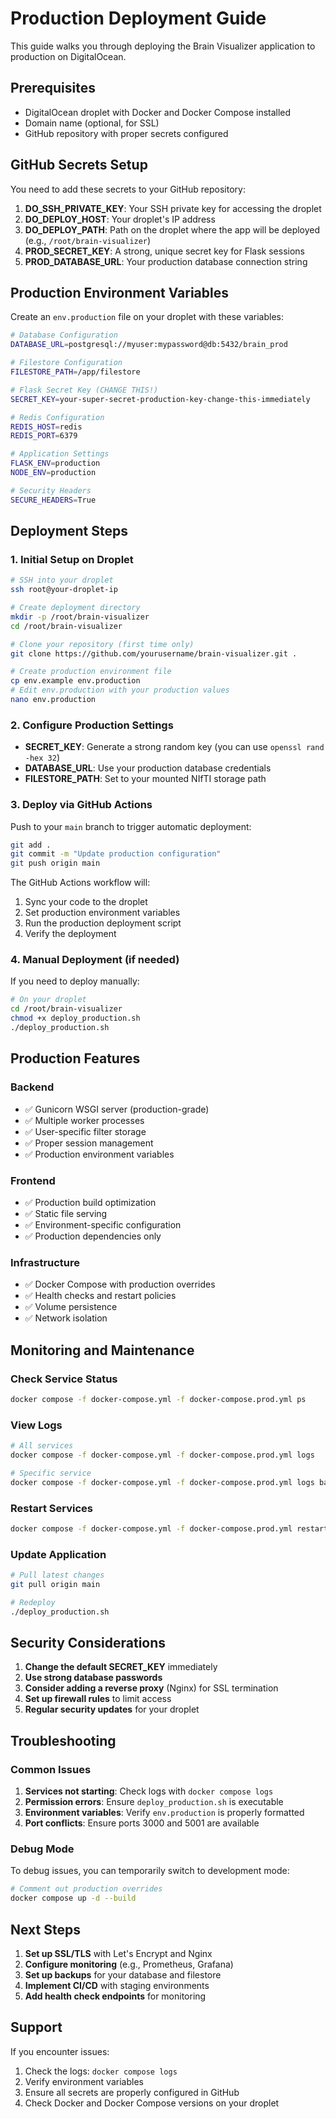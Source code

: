 # Production Deployment Guide

This guide walks you through deploying the Brain Visualizer application to production on DigitalOcean.

## Prerequisites

- DigitalOcean droplet with Docker and Docker Compose installed
- Domain name (optional, for SSL)
- GitHub repository with proper secrets configured

## GitHub Secrets Setup

You need to add these secrets to your GitHub repository:

1. **DO_SSH_PRIVATE_KEY**: Your SSH private key for accessing the droplet
2. **DO_DEPLOY_HOST**: Your droplet's IP address
3. **DO_DEPLOY_PATH**: Path on the droplet where the app will be deployed (e.g., `/root/brain-visualizer`)
4. **PROD_SECRET_KEY**: A strong, unique secret key for Flask sessions
5. **PROD_DATABASE_URL**: Your production database connection string

## Production Environment Variables

Create an `env.production` file on your droplet with these variables:

```bash
# Database Configuration
DATABASE_URL=postgresql://myuser:mypassword@db:5432/brain_prod

# Filestore Configuration
FILESTORE_PATH=/app/filestore

# Flask Secret Key (CHANGE THIS!)
SECRET_KEY=your-super-secret-production-key-change-this-immediately

# Redis Configuration
REDIS_HOST=redis
REDIS_PORT=6379

# Application Settings
FLASK_ENV=production
NODE_ENV=production

# Security Headers
SECURE_HEADERS=True
```

## Deployment Steps

### 1. Initial Setup on Droplet

```bash
# SSH into your droplet
ssh root@your-droplet-ip

# Create deployment directory
mkdir -p /root/brain-visualizer
cd /root/brain-visualizer

# Clone your repository (first time only)
git clone https://github.com/yourusername/brain-visualizer.git .

# Create production environment file
cp env.example env.production
# Edit env.production with your production values
nano env.production
```

### 2. Configure Production Settings

- **SECRET_KEY**: Generate a strong random key (you can use `openssl rand -hex 32`)
- **DATABASE_URL**: Use your production database credentials
- **FILESTORE_PATH**: Set to your mounted NIfTI storage path

### 3. Deploy via GitHub Actions

Push to your `main` branch to trigger automatic deployment:

```bash
git add .
git commit -m "Update production configuration"
git push origin main
```

The GitHub Actions workflow will:
1. Sync your code to the droplet
2. Set production environment variables
3. Run the production deployment script
4. Verify the deployment

### 4. Manual Deployment (if needed)

If you need to deploy manually:

```bash
# On your droplet
cd /root/brain-visualizer
chmod +x deploy_production.sh
./deploy_production.sh
```

## Production Features

### Backend
- ✅ Gunicorn WSGI server (production-grade)
- ✅ Multiple worker processes
- ✅ User-specific filter storage
- ✅ Proper session management
- ✅ Production environment variables

### Frontend
- ✅ Production build optimization
- ✅ Static file serving
- ✅ Environment-specific configuration
- ✅ Production dependencies only

### Infrastructure
- ✅ Docker Compose with production overrides
- ✅ Health checks and restart policies
- ✅ Volume persistence
- ✅ Network isolation

## Monitoring and Maintenance

### Check Service Status
```bash
docker compose -f docker-compose.yml -f docker-compose.prod.yml ps
```

### View Logs
```bash
# All services
docker compose -f docker-compose.yml -f docker-compose.prod.yml logs

# Specific service
docker compose -f docker-compose.yml -f docker-compose.prod.yml logs backend
```

### Restart Services
```bash
docker compose -f docker-compose.yml -f docker-compose.prod.yml restart
```

### Update Application
```bash
# Pull latest changes
git pull origin main

# Redeploy
./deploy_production.sh
```

## Security Considerations

1. **Change the default SECRET_KEY** immediately
2. **Use strong database passwords**
3. **Consider adding a reverse proxy** (Nginx) for SSL termination
4. **Set up firewall rules** to limit access
5. **Regular security updates** for your droplet

## Troubleshooting

### Common Issues

1. **Services not starting**: Check logs with `docker compose logs`
2. **Permission errors**: Ensure `deploy_production.sh` is executable
3. **Environment variables**: Verify `env.production` is properly formatted
4. **Port conflicts**: Ensure ports 3000 and 5001 are available

### Debug Mode

To debug issues, you can temporarily switch to development mode:

```bash
# Comment out production overrides
docker compose up -d --build
```

## Next Steps

1. **Set up SSL/TLS** with Let's Encrypt and Nginx
2. **Configure monitoring** (e.g., Prometheus, Grafana)
3. **Set up backups** for your database and filestore
4. **Implement CI/CD** with staging environments
5. **Add health check endpoints** for monitoring

## Support

If you encounter issues:
1. Check the logs: `docker compose logs`
2. Verify environment variables
3. Ensure all secrets are properly configured in GitHub
4. Check Docker and Docker Compose versions on your droplet
